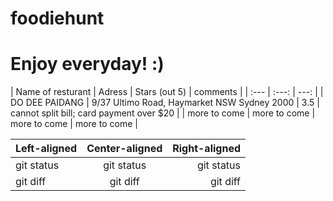# foodiehunt
# Enjoy everyday! :)

| Name of resturant | Adress | Stars (out 5) | comments |
| :--- | :---: | ---: |
| DO DEE PAIDANG | 9/37 Ultimo Road, Haymarket NSW Sydney 2000 | 3.5 | cannot split bill; card payment over $20 |
| more to come | more to come | more to come | more to come |


| Left-aligned | Center-aligned | Right-aligned |
| :---         |     :---:      |          ---: |
| git status   | git status     | git status    |
| git diff     | git diff       | git diff      |
